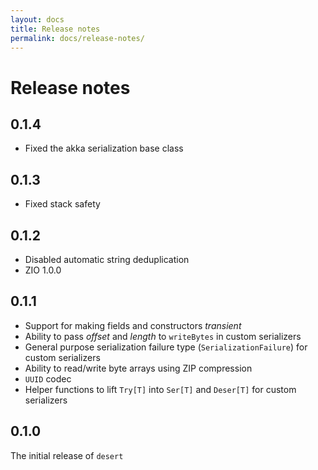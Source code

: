 ```yaml
---
layout: docs
title: Release notes
permalink: docs/release-notes/
---
```


# Release notes

## 0.1.4
- Fixed the akka serialization base class

## 0.1.3
- Fixed stack safety

## 0.1.2
- Disabled automatic string deduplication
- ZIO 1.0.0

## 0.1.1
- Support for making fields and constructors *transient*
- Ability to pass _offset_ and _length_ to `writeBytes` in custom serializers
- General purpose serialization failure type (`SerializationFailure`) for custom serializers
- Ability to read/write byte arrays using ZIP compression
- `UUID` codec
- Helper functions to lift `Try[T]` into `Ser[T]` and `Deser[T]` for custom serializers

## 0.1.0
The initial release of `desert`